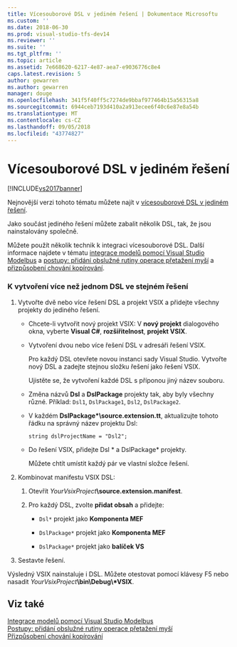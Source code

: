 ```yaml
---
title: Vícesouborové DSL v jediném řešení | Dokumentace Microsoftu
ms.custom: ''
ms.date: 2018-06-30
ms.prod: visual-studio-tfs-dev14
ms.reviewer: ''
ms.suite: ''
ms.tgt_pltfrm: ''
ms.topic: article
ms.assetid: 7e668620-6217-4e87-aea7-e9036776c8e4
caps.latest.revision: 5
author: gewarren
ms.author: gewarren
manager: douge
ms.openlocfilehash: 341f5f40ff5c7274de9bbaf977464b15a56315a8
ms.sourcegitcommit: 6944ceb7193d410a2a913ecee6f40c6e87e8a54b
ms.translationtype: MT
ms.contentlocale: cs-CZ
ms.lasthandoff: 09/05/2018
ms.locfileid: "43774827"
---
```

# <a name="multiple-dsls-in-one-solution"></a>Vícesouborové DSL v jediném řešení
[!INCLUDE[vs2017banner](../includes/vs2017banner.md)]

Nejnovější verzi tohoto tématu můžete najít v [vícesouborové DSL v jediném řešení](https://docs.microsoft.com/visualstudio/modeling/multiple-dsls-in-one-solution).  
  
Jako součást jediného řešení můžete zabalit několik DSL, tak, že jsou nainstalovány společně.  
  
 Můžete použít několik technik k integraci vícesouborové DSL. Další informace najdete v tématu [integrace modelů pomocí Visual Studio Modelbus](../modeling/integrating-models-by-using-visual-studio-modelbus.md) a [postupy: přidání obslužné rutiny operace přetažení myší](../modeling/how-to-add-a-drag-and-drop-handler.md) a [přizpůsobení chování kopírování](../modeling/customizing-copy-behavior.md).  
  
### <a name="to-build-more-than-one-dsl-in-the-same-solution"></a>K vytvoření více než jednom DSL ve stejném řešení  
  
1.  Vytvořte dvě nebo více řešení DSL a projekt VSIX a přidejte všechny projekty do jediného řešení.  
  
    -   Chcete-li vytvořit nový projekt VSIX: V **nový projekt** dialogového okna, vyberte **Visual C#**, **rozšiřitelnost**, **projekt VSIX**.  
  
    -   Vytvoření dvou nebo více řešení DSL v adresáři řešení VSIX.  
  
         Pro každý DSL otevřete novou instanci sady Visual Studio. Vytvořte nový DSL a zadejte stejnou složku řešení jako řešení VSIX.  
  
         Ujistěte se, že vytvoření každé DSL s příponou jiný název souboru.  
  
    -   Změna názvů **Dsl** a **DslPackage** projekty tak, aby byly všechny různé. Příklad: `Dsl1`, `DslPackage1`, `Dsl2`, `DslPackage2`.  
  
    -   V každém **DslPackage\*\source.extension.tt**, aktualizujte tohoto řádku na správný název projektu Dsl:  
  
         `string dslProjectName = "Dsl2";`  
  
    -   Do řešení VSIX, přidejte Dsl * a DslPackage\* projekty.  
  
         Můžete chtít umístit každý pár ve vlastní složce řešení.  
  
2.  Kombinovat manifestu VSIX DSL:  
  
    1.  Otevřít _YourVsixProject_**\source.extension.manifest**.  
  
    2.  Pro každý DSL, zvolte **přidat obsah** a přidejte:  
  
        -   `Dsl*` projekt jako **Komponenta MEF**  
  
        -   `DslPackage*` projekt jako **Komponenta MEF**  
  
        -   `DslPackage*` projekt jako **balíček VS**  
  
3.  Sestavte řešení.  
  
 Výsledný VSIX nainstaluje i DSL. Můžete otestovat pomocí klávesy F5 nebo nasadit _YourVsixProject_**\bin\Debug\\\*VSIX**.  
  
## <a name="see-also"></a>Viz také  
 [Integrace modelů pomocí Visual Studio Modelbus](../modeling/integrating-models-by-using-visual-studio-modelbus.md)   
 [Postupy: přidání obslužné rutiny operace přetažení myší](../modeling/how-to-add-a-drag-and-drop-handler.md)   
 [Přizpůsobení chování kopírování](../modeling/customizing-copy-behavior.md)



